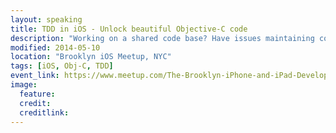```yaml
---
layout: speaking
title: TDD in iOS - Unlock beautiful Objective-C code
description: "Working on a shared code base? Have issues maintaining code quality and consistency? TDD can help you get this under control. and it's easier than ever in iOS.  Julie will talk about the strategy and tools you can use in either introducing TDD or propagating it more thoroughly throughout your iOS team."
modified: 2014-05-10
location: "Brooklyn iOS Meetup, NYC"
tags: [iOS, Obj-C, TDD]
event_link: https://www.meetup.com/The-Brooklyn-iPhone-and-iPad-Developer-Meetup/events/181488212/?eventId=181488212&chapter_analytics_code=UA-7219104-3
image:
  feature:
  credit: 
  creditlink: 
---
```









